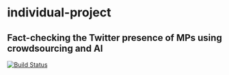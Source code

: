 # individual-project 
## Fact-checking the Twitter presence of MPs using crowdsourcing and AI

[![Build Status](https://travis-ci.com/diogofernandesc/individual-project.svg?token=x7VLopamuyuGkPY4StCA&branch=master)](https://travis-ci.com/diogofernandesc/individual-project)
